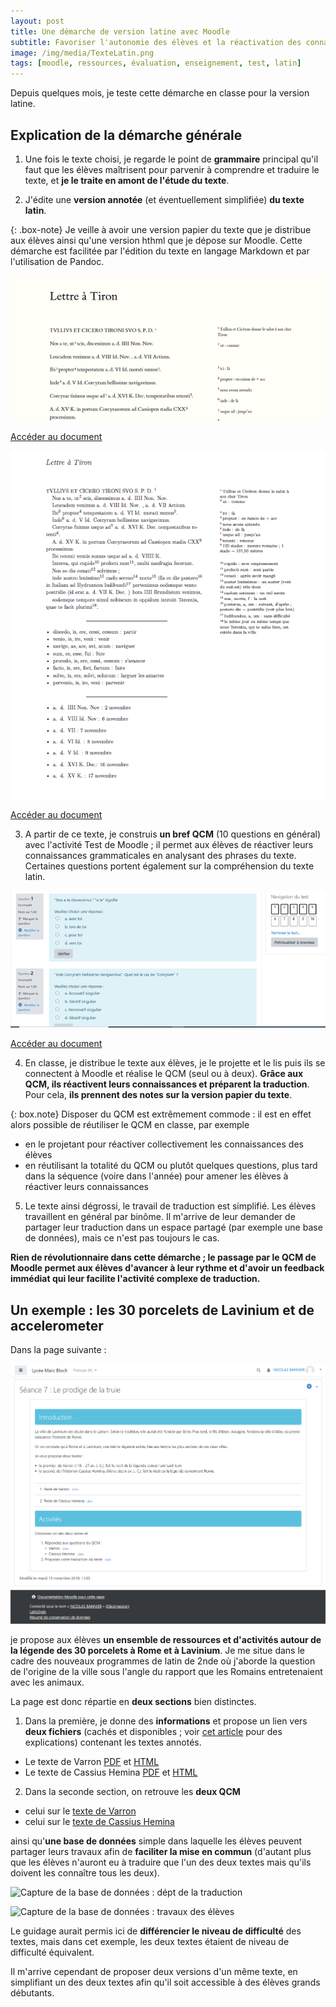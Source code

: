 ```yaml
---
layout: post
title: Une démarche de version latine avec Moodle
subtitle: Favoriser l'autonomie des élèves et la réactivation des connaissances grâce à un environnement numérique
image: /img/media/TexteLatin.png
tags: [moodle, ressources, évaluation, enseignement, test, latin]
---
```


Depuis quelques mois, je teste cette démarche en classe pour la version latine.

## Explication de la démarche générale

1. Une fois le texte choisi, je regarde le point de **grammaire** principal qu'il faut que les élèves maîtrisent pour parvenir à comprendre et traduire le texte, et **je le traite en amont de l'étude du texte**.

2. J'édite une **version annotée** (et éventuellement simplifiée) **du texte latin**.

{: .box-note}
Je veille à avoir une version papier du texte que je distribue aux élèves ainsi qu'une version hthml que je dépose sur Moodle. Cette démarche est facilitée par l'édition du texte en langage Markdown et par l'utilisation de Pandoc.

![Texte latin annnoté version HTML](/img/media/TexteLatin.png "Texte latin annnoté version HTML")

[Accéder au document](https://nextcloud.sassolini.fr/index.php/s/ABfWm6eboqzoiqy)

![Texte latin annnoté version PDF](/img/media/texteLatinPDF.png "Texte latin annnoté version PDF")  

[Accéder au document](https://nextcloud.sassolini.fr/index.php/s/wbnbeyKijCNdnMc)

3. A partir de ce texte, je construis **un bref QCM** (10 questions en général) avec l'activité Test de Moodle ; il permet aux élèves de réactiver leurs connaissances grammaticales en analysant des phrases du texte. Certaines questions portent également sur la compréhension du texte latin.

![Extrait du QCM sur le texte latin dans Moodle](/img/media/QCM_Latin.png "Extrait du QCM sur le texte latin dans Moodle")

[Accéder au document](https://nextcloud.sassolini.fr/index.php/s/a8dkFgAEwFwDXnn)

4. En classe, je distribue le texte aux élèves, je le projette et le lis puis ils se connectent à Moodle et réalise le QCM (seul ou à deux). **Grâce aux QCM, ils réactivent leurs connaissances et préparent la traduction**. Pour cela, **ils prennent des notes sur la version papier du texte**.  

{: box.note}
Disposer du QCM est extrêmement commode : il est en effet alors possible de réutiliser le QCM en classe, par exemple
- en le projetant pour réactiver collectivement les connaissances des élèves
- en réutilisant la totalité du QCM ou plutôt quelques questions, plus tard dans la séquence (voire dans l'année) pour amener les élèves à réactiver leurs connaissances

5. Le texte ainsi dégrossi, le travail de traduction est simplifié. Les élèves travaillent en général par binôme. Il m'arrive de leur demander de partager leur traduction dans un espace partagé (par exemple une base de données), mais ce n'est pas toujours le cas.

**Rien de révolutionnaire dans cette démarche ; le passage par le QCM de Moodle permet aux élèves d'avancer à leur rythme et d'avoir un feedback immédiat qui leur facilite l'activité complexe de traduction.**

## Un exemple : les 30 porcelets de Lavinium et de accelerometer

Dans la page suivante :

![Exemple de page Moodle](/img/media/guidage3.png 'Exemple de page Moodle')

je propose aux élèves **un ensemble de ressources et d'activités autour de la légende des 30 porcelets à Rome et à Lavinium**. Je me situe dans le cadre des nouveaux programmes de latin de 2nde où j'aborde la question de l'origine de la ville sous l'angle du rapport que les Romains entretenaient avec les animaux.

La page est donc répartie en **deux sections** bien distinctes.

1. Dans la première, je donne des **informations** et propose un lien vers **deux fichiers** (cachés et disponibles ; voir [cet article](https://nbannier.github.io/2019-12-07-une-page-avec-des-ressources-variees/) pour des explications) contenant les textes annotés.

- Le texte de Varron [PDF](https://nextcloud.sassolini.fr/index.php/s/n8dZgAcRdjPiZBm) et [HTML](https://nextcloud.sassolini.fr/index.php/s/FGnSZWYGnBWdrMz)
- Le texte de Cassius Hemina [PDF](https://nextcloud.sassolini.fr/index.php/s/PgjLK4sYrxkQ8RW) et [HTML](https://nextcloud.sassolini.fr/index.php/s/jiGp8de5BmJxjyP)

2. Dans la seconde section, on retrouve les **deux QCM**

- celui sur le [texte de Varron](https://nextcloud.sassolini.fr/index.php/s/tSaedZ5t24nzrsY)
- celui sur le [texte de Cassius Hemina](https://nextcloud.sassolini.fr/index.php/s/AtYaR5oCFtt29zf)

ainsi qu'**une base de données** simple dans laquelle les élèves peuvent partager leurs travaux afin de **faciliter la mise en commun** (d'autant plus que les élèves n'auront eu à traduire que l'un des deux textes mais qu'ils doivent les connaître tous les deux).

![Capture de la base de données : dépt de la traduction](/img/media/baseDonnéesTraduction.png 'Capture de la base de données : dépôt de la traduction')

![Capture de la base de données : travaux des élèves](/img/media/baseDonnéesTraductionListe.png 'Capture de la base de données : travaux des élèves')

Le guidage aurait permis ici de **différencier le niveau de difficulté** des textes, mais dans cet exemple, les deux textes étaient de niveau de difficulté équivalent.

Il m'arrive cependant de proposer deux versions d'un même texte, en simplifiant un des deux textes afin qu'il soit accessible à des élèves grands débutants.

